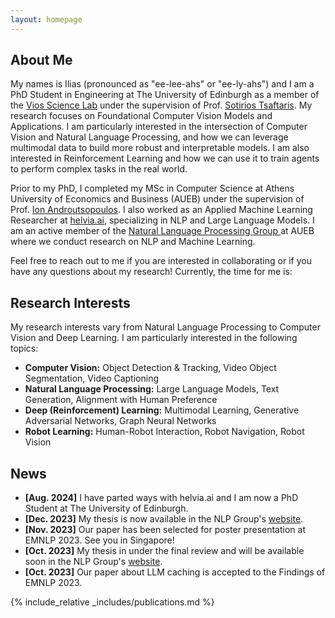 ```yaml
---
layout: homepage
---
```


## About Me

My names is Ilias (pronounced as "ee-lee-ahs" or "ee-ly-ahs") and I am a PhD Student in Engineering at The University of Edinburgh as a member of the [Vios Science Lab](https://vios.science/) under the supervision of Prof. [Sotirios Tsaftaris](https://www.eng.ed.ac.uk/about/people/dr-sotirios-tsaftaris). My research focuses on Foundational Computer Vision Models and Applications. I am particularly interested in the intersection of Computer Vision and Natural Language Processing, and how we can leverage multimodal data to build more robust and interpretable models. I am also interested in Reinforcement Learning and how we can use it to train agents to perform complex tasks in the real world.

Prior to my PhD, I completed my MSc in Computer Science at Athens University of Economics and Business (AUEB) under the supervision of Prof. [Ion Androutsopoulos](https://www2.aueb.gr/users/ion/). I also worked as an Applied Machine Learning Researcher at [helvia.ai](https://helvia.ai/), specializing in NLP and Large Language Models. I am an active member of the <a href="http://nlp.cs.aueb.gr/" target="_blank"> Natural Language Processing Group </a> at AUEB where we conduct research on NLP and Machine Learning.

Feel free to reach out to me if you are interested in collaborating or if you have any questions about my research!
Currently, the time for me is: <span id="current-time"></span>

<script>
  setInterval(() => {
    const now = new Date();
    const options = { hour: '2-digit', minute: '2-digit' ,timeZone: 'Europe/Athens'};
    document.getElementById('current-time').textContent = now.toLocaleTimeString([], options);
  }, 1000);
</script>



## Research Interests

My research interests vary from Natural Language Processing to Computer Vision and Deep Learning. I am particularly interested in the following topics:


- **Computer Vision:** Object Detection & Tracking, Video Object Segmentation, Video Captioning
- **Natural Language Processing:** Large Language Models, Text Generation, Alignment with Human Preference
- **Deep (Reinforcement) Learning:** Multimodal Learning, Generative Adversarial Networks, Graph Neural Networks
- **Robot Learning:** Human-Robot Interaction, Robot Navigation, Robot Vision


## News

- **[Aug. 2024]** I have parted ways with helvia.ai and I am now a PhD Student at The University of Edinburgh.
- **[Dec. 2023]** My thesis is now available in the NLP Group's [website](http://nlp.cs.aueb.gr/theses.html).
- **[Nov. 2023]** Our paper has been selected for poster presentation at EMNLP 2023. See you in Singapore!
- **[Oct. 2023]** My thesis in under the final review and will be available soon in the NLP Group's [website](http://nlp.cs.aueb.gr/theses.html).
- **[Oct. 2023]** Our paper about LLM caching is accepted to the Findings of EMNLP 2023.

{% include_relative _includes/publications.md %}

<!-- {% include_relative _includes/services.md %} -->
